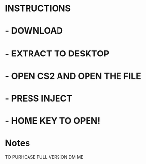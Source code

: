 # INSTRUCTIONS

# - DOWNLOAD
# - EXTRACT TO DESKTOP
# - OPEN CS2 AND OPEN THE FILE
# - PRESS INJECT 
# - HOME KEY TO OPEN!
 
# Notes 
TO PURHCASE FULL VERSION DM ME
